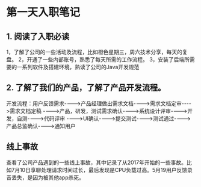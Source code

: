 # 第一天入职笔记

## 1. 阅读了入职必读
1，了解了公司的一些活动及流程，比如橙色星期三，周六技术分享，每天的复盘。
2，开通了一些内部账号，熟悉了每天所需的工作流程。
3，安装了后端所需要的一系列软件及搭建环境，熟读了公司的Java开发规范
## 2. 了解了我们的产品，了解了产品开发流程。
开发流程：用户反馈需求---->产品经理做出需求文档---->需求文档定审---->需求文档定稿
---->产品，研发，测试需求确认---->系统设计评审---->开发，自测---->代码评审
---->UI确认---->提交测试---->测试通过---->产品总监确认---->通知用户
## 线上事故
查看了公司产品遇到的一些线上事故，其中记录了从2017年开始的一些事故。比如7月10日享聊处理请求时间过长，最后发现是CPU负载过高。5月19用户反馈录音丢失，是因为被其他app杀死。



